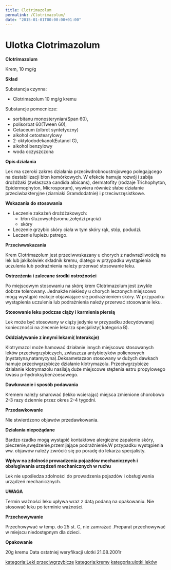 ```yaml
---
title: Clotrimazolum
permalink: /Clotrimazolum/
date: "2015-01-01T00:00:00+01:00"
---
```


Ulotka Clotrimazolum
====================

**Clotrimazolum**

Krem, 10 mg/g

**Skład**

Substancja czynna:

-   Clotrimazolum 10 mg/g kremu

Substancje pomocnicze:

-   sorbitanu monosterynian(Span 60),
-   polisorbat 60(Tween 60),
-   Cetaceum (olbrot syntetyczny)
-   alkohol cetostearylowy
-   2-oktylododekanol(Eutanol G),
-   alkohol benzylowy
-   woda oczyszczona

**Opis działania**

Lek ma szeroki zakres działania przeciwdrobnoustrojowego polegającego na destabilizacji błon komórkowych. W efekcie hamuje rozwój i zabija drożdżaki (zwłaszcza candida albicans), dermatofity (rodzaje Trichophyton, Epidermophyton, Microsporum), wywiera również słabe działanie przeciwbakteryjne (ziarniaki Gramdodatnie) i przeciwrzęsistkowe.

**Wskazania do stosowania**

-   Leczenie zakażeń drożdżakowych:
    -   błon śluzowych(sromu,żołędzi prącia)
    -   skóry
-   Leczenie grzybic skóry ciała w tym skóry rąk, stóp, podudzi.
-   Leczenie łupieżu pstrego.

**Przeciwwskazania**

Krem Clotrimazolum jest przeciwwskazany u chorych z nadwrażliwością na lek lub jakikolwiek składnik kremu, dlatego w przypadku wystąpienia uczulenia lub podrażnienia należy przerwać stosowanie leku.

**Ostrzeżenia i zalecane środki ostrożności**

Po miejscowym stosowaniu na skórę krem Clotrimazolum jest zwykle dobrze tolerowany. Jednakże niekiedy u chorych leczonych miejscowo mogą wystąpić reakcje objawiające się podrażnieniem skóry. W przypadku wystąpienia uczulenia lub podrażnienia należy przerwać stosowanie leku.

**Stosowanie leku podczas ciąży i karmienia piersią**

Lek może być stosowany w ciąży jedynie w przypadku zdecydowanej konieczności na zlecenie lekarza specjalisty( kategoria B).

**Oddziaływanie z innymi lekami( Interakcje)**

Klotrymazol może hamować działanie innych miejscowo stosowanych leków przeciwgrzybiczych, zwłaszcza antybiotyków polienowych (nystatyna,natamycyna).Deksametazaon stosowany w dużych dawkach hamuje przeciwgrzybicze działanie klotrymazolu. Przeciwgrzybicze działanie klotrymazolu nasilają duże miejscowe stężenia estru propylowego kwasu p-hydroksybenzoesowego.

**Dawkowanie i sposób podawania**

Kremem należy smarować (lekko wcierając) miejsca zmienione chorobowo 2-3 razy dziennie przez okres 2-4 tygodni.

**Przedawkowanie**

Nie stwierdzono objawów przedawkowania.

**Działania niepożądane**

Bardzo rzadko mogą wystąpić kontaktowe alergiczne zapalenie skóry, pieczenie,swędzenie,przemijające podrażnienie.W przypadku wystąpienia ww. objawów należy zwrócić się po poradę do lekarza specjalisty.

**Wpływ na zdolność prowadzenia pojazdów mechanicznych i obsługiwania urządzeń mechanicznych w ruchu**

Lek nie upośledza zdolności do prowadzenia pojazdów i obsługiwania urządzeń mechanicznych.

**UWAGA**

Termin ważności leku upływa wraz z datą podaną na opakowaniu. Nie stosować leku po terminie ważności.

**Przechowywanie**

Przechowywać w temp. do 25 st. C, nie zamrażać .Preparat przechowywać w miejscu niedostępnym dla dzieci.

**Opakowanie**

20g kremu Data ostatniej weryfikacji ulotki 21.08.2001r

[kategoria:Leki przeciwgrzybicze](/atopedia/kategoria:Leki_przeciwgrzybicze "wikilink") [kategoria:kremy](/atopedia/kategoria:kremy "wikilink") [kategoria:ulotki leków](/atopedia/kategoria:ulotki_leków "wikilink")